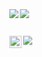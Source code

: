 <img align="left" src="https://spotify-recently-played-readme.vercel.app/api?user=pjsemysvmiiuhtmot6uxxwokb" />
<img align="left" src="https://github-readme-stats.vercel.app/api/wakatime?username=killed&theme=dark" />

<br />
<br />

[<img align="left" alt="Steam" width="22px" src="https://cdn.jsdelivr.net/npm/simple-icons@v3/icons/telegram.svg" />][telegram]

<img align="left" src="https://komarev.com/ghpvc/?username=killed&color=blueviolet" />

[telegram]: https://t.me/lololololidk
